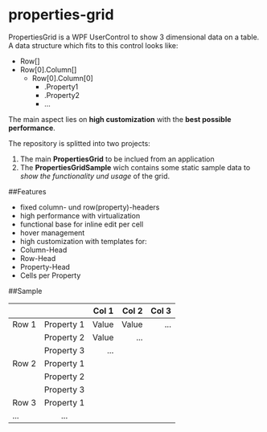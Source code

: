 # properties-grid

PropertiesGrid is a WPF UserControl to show 3 dimensional data on a table. A data structure which fits to this control looks like:

- Row[]
 - Row[0].Column[]
   - Row[0].Column[0]
     - .Property1
      - .Property2
      -  ...

The main aspect lies on **high customization** with the **best possible performance**.

The repository is splitted into two projects:
 1. The main **PropertiesGrid** to be inclued from an application
 2. The **PropertiesGridSample** wich contains some static sample data to _show the functionality und usage_ of the grid.

##Features

- fixed column- und row(property)-headers
- high performance with virtualization
- functional base for inline edit per cell
- hover management
- high customization with templates for:
 - Column-Head
 - Row-Head
 - Property-Head
 - Cells per Property

##Sample

|               |               | Col 1 | Col 2 | Col 3 |
| ------------- |:-------------:| -----:| -----:| -----:|
| Row 1         | Property 1    | Value | Value | ...   |
|               | Property 2    | Value | ...   |       |
|               | Property 3    | ...   |       |       |
| Row 2         | Property 1    |       |       |       |
|               | Property 2    |       |       |       |
|               | Property 3    |       |       |       |
| Row 3         | Property 1    |       |       |       |
| ...           | ...           |       |       |       |

